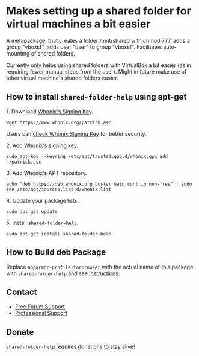 # Makes setting up a shared folder for virtual machines a bit easier #

A metapackage, that creates a folder /mnt/shared with chmod 777, adds a group
"vboxsf", adds user "user" to group "vboxsf". Facilitates auto-mounting of
shared folders.

Currently only helps using shared folders with VirtualBox a bit easier (as in
requiring fewer manual steps from the user). Might in future make use of other
virtual machine's shared folders easier.
## How to install `shared-folder-help` using apt-get ##

1\. Download [Whonix's Signing Key]().

```
wget https://www.whonix.org/patrick.asc
```

Users can [check Whonix Signing Key](https://www.whonix.org/wiki/Whonix_Signing_Key) for better security.

2\. Add Whonix's signing key.

```
sudo apt-key --keyring /etc/apt/trusted.gpg.d/whonix.gpg add ~/patrick.asc
```

3\. Add Whonix's APT repository.

```
echo "deb https://deb.whonix.org buster main contrib non-free" | sudo tee /etc/apt/sources.list.d/whonix.list
```

4\. Update your package lists.

```
sudo apt-get update
```

5\. Install `shared-folder-help`.

```
sudo apt-get install shared-folder-help
```

## How to Build deb Package ##

Replace `apparmor-profile-torbrowser` with the actual name of this package with `shared-folder-help` and see [instructions](https://www.whonix.org/wiki/Dev/Build_Documentation/apparmor-profile-torbrowser).

## Contact ##

* [Free Forum Support](https://forums.whonix.org)
* [Professional Support](https://www.whonix.org/wiki/Professional_Support)

## Donate ##

`shared-folder-help` requires [donations](https://www.whonix.org/wiki/Donate) to stay alive!
